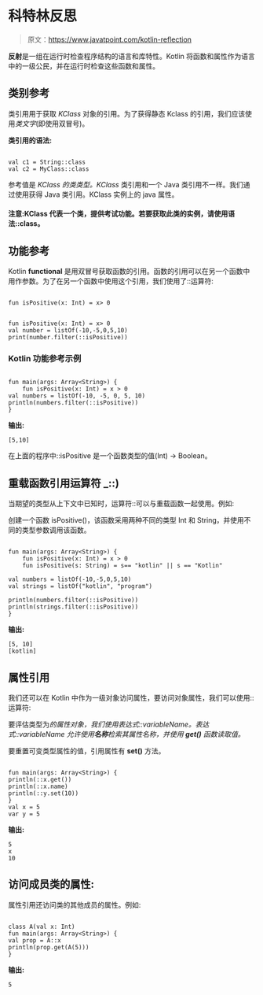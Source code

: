 # 科特林反思

> 原文：<https://www.javatpoint.com/kotlin-reflection>

**反射**是一组在运行时检查程序结构的语言和库特性。Kotlin 将函数和属性作为语言中的一级公民，并在运行时检查这些函数和属性。

## 类别参考

类引用用于获取 *KClass* 对象的引用。为了获得静态 Kclass 的引用，我们应该使用*类文字*(即使用双冒号)。

**类引用的语法:**

```

val c1 = String::class
val c2 = MyClass::class

```

参考值是 *KClass 的类类型。KClass* 类引用和一个 Java 类引用不一样。我们通过使用获得 Java 类引用。KClass 实例上的 java 属性。

#### 注意:KClass 代表一个类，提供考试功能。若要获取此类的实例，请使用语法::class。

## 功能参考

Kotlin **functional** 是用双冒号获取函数的引用。函数的引用可以在另一个函数中用作参数。为了在另一个函数中使用这个引用，我们使用了::运算符:

```

fun isPositive(x: Int) = x> 0 

```

```

fun isPositive(x: Int) = x> 0
val number = listOf(-10,-5,0,5,10)
print(number.filter(::isPositive))

```

### Kotlin 功能参考示例

```

fun main(args: Array<String>) {
    fun isPositive(x: Int) = x > 0
val numbers = listOf(-10, -5, 0, 5, 10)
println(numbers.filter(::isPositive)) 
}

```

**输出:**

```
[5,10]

```

在上面的程序中::isPositive 是一个函数类型的值(Int) -> Boolean。

## 重载函数引用运算符 _::)

当期望的类型从上下文中已知时，运算符::可以与重载函数一起使用。例如:

创建一个函数 isPositive()，该函数采用两种不同的类型 Int 和 String，并使用不同的类型参数调用该函数。

```

fun main(args: Array<String>) {
    fun isPositive(x: Int) = x > 0
    fun isPositive(s: String) = s== "kotlin" || s == "Kotlin"

val numbers = listOf(-10,-5,0,5,10)
val strings = listOf("kotlin", "program")

println(numbers.filter(::isPositive))
println(strings.filter(::isPositive))
}

```

**输出:**

```
[5, 10]
[kotlin]

```

## 属性引用

我们还可以在 Kotlin 中作为一级对象访问属性，要访问对象属性，我们可以使用::运算符:

要评估类型为*的属性对象，我们使用表达式::variableName。表达式::variableName 允许使用**名称**检索其属性名称，并使用 **get()** 函数读取值。*

要重置可变类型属性的值，引用属性有 **set()** 方法。

```

fun main(args: Array<String>) {
println(::x.get())
println(::x.name)
println(::y.set(10))
}
val x = 5
var y = 5

```

**输出:**

```
5
x
10

```

## 访问成员类的属性:

属性引用还访问类的其他成员的属性。例如:

```

class A(val x: Int)
fun main(args: Array<String>) {
val prop = A::x
println(prop.get(A(5)))
}

```

**输出:**

```
5

```